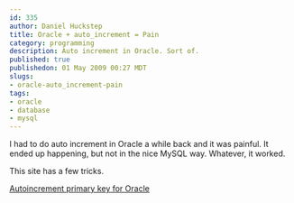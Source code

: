```yaml
--- 
id: 335
author: Daniel Huckstep
title: Oracle + auto_increment = Pain
category: programming
description: Auto increment in Oracle. Sort of.
published: true
publishedon: 01 May 2009 00:27 MDT
slugs: 
- oracle-auto_increment-pain
tags: 
- oracle
- database
- mysql
---
```

I had to do auto increment in Oracle a while back and it was painful. It
ended up happening, but not in the nice MySQL way. Whatever, it worked.

This site has a few tricks.

[Autoincrement primary key for
Oracle](http://jen.fluxcapacitor.net/geek/autoincr.html)
